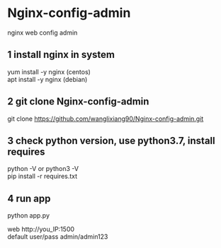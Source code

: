 # Nginx-config-admin
nginx web config admin

## 1 install nginx in system
yum install -y nginx  (centos)<br>
apt install -y nginx  (debian)

## 2 git clone Nginx-config-admin
git clone https://github.com/wanglixiang90/Nginx-config-admin.git

## 3 check python version, use python3.7, install requires
python -V  or python3 -V <br>
pip install -r requires.txt

## 4 run app
python app.py

web http://you_IP:1500<br>
default user/pass  admin/admin123
